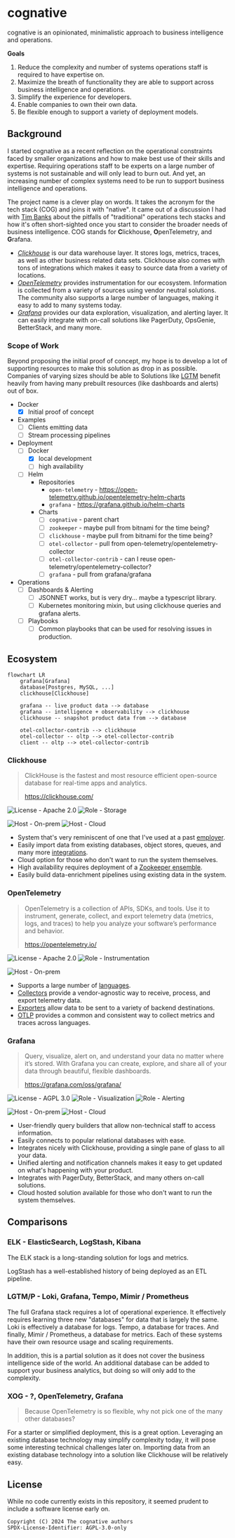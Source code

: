 # cognative

cognative is an opinionated, minimalistic approach to business intelligence and operations.

**Goals**

1. Reduce the complexity and number of systems operations staff is required to have expertise on.
2. Maximize the breath of functionality they are able to support across business intelligence and operations.
3. Simplify the experience for developers.
4. Enable companies to own their own data.
5. Be flexible enough to support a variety of deployment models.

## Background

I started cognative as a recent reflection on the operational constraints faced by smaller organizations and how to
make best use of their skills and expertise. Requiring operations staff to be experts on a large number of systems
is not sustainable and will only lead to burn out. And yet, an increasing number of complex systems need to be run to
support business intelligence and operations.

The project name is a clever play on words. It takes the acronym for the tech stack (COG) and joins it with "native".
It came out of a discussion I had with [Tim Banks](https://github.com/timbanks) about the pitfalls of "traditional"
operations tech stacks and how it's often short-sighted once you start to consider the broader needs of business
intelligence. COG stands for **C**lickhouse, **O**penTelemetry, and **G**rafana.

- [_Clickhouse_](#clickhouse) is our data warehouse layer. It stores logs, metrics, traces, as well as other business
  related data sets. Clickhouse also comes with tons of integrations which makes it easy to source data from a variety
  of locations.
- [_OpenTelemetry_](#opentelemetry) provides instrumentation for our ecosystem. Information is collected from a variety
  of sources using vendor neutral solutions. The community also supports a large number of languages, making it easy to
  add to many systems today.
- [_Grafana_](#grafana) provides our data exploration, visualization, and alerting layer. It can easily integrate with
  on-call solutions like PagerDuty, OpsGenie, BetterStack, and many more.

### Scope of Work

[LGTM]: #lgtmp---loki-grafana-tempo-mimir--prometheus

Beyond proposing the initial proof of concept, my hope is to develop a lot of supporting resources to make this solution
as drop in as possible. Companies of varying sizes should be able to Solutions like [LGTM][] benefit heavily from
having many prebuilt resources (like dashboards and alerts) out of box.

- Docker
  - [x] Initial proof of concept
- Examples
  - [ ] Clients emitting data
  - [ ] Stream processing pipelines
- Deployment
  - [ ] Docker
    - [x] local development
    - [ ] high availability
  - [ ] Helm
    - Repositories
      - `open-telemetry` - https://open-telemetry.github.io/opentelemetry-helm-charts
      - `grafana` - https://grafana.github.io/helm-charts
    - Charts
      - [ ] `cognative` - parent chart
      - [ ] `zookeeper` - maybe pull from bitnami for the time being?
      - [ ] `clickhouse` - maybe pull from bitnami for the time being?
      - [ ] `otel-collector` - pull from open-telemetry/opentelemetry-collector
      - [ ] `otel-collector-contrib` - can I reuse open-telemetry/opentelemetry-collector?
      - [ ] `grafana` - pull from grafana/grafana
- Operations
  - [ ] Dashboards & Alerting
    - [ ] JSONNET works, but is very dry... maybe a typescript library.
    - [ ] Kubernetes monitoring mixin, but using clickhouse queries and grafana alerts.
  - [ ] Playbooks
    - [ ] Common playbooks that can be used for resolving issues in production.

## Ecosystem

<!-- todo: this section really is just a collection of notes for now... I need to pull it together better -->

```mermaid
flowchart LR
    grafana[Grafana]
    database[Postgres, MySQL, ...]
    clickhouse[Clickhouse]

    grafana -- live product data --> database
    grafana -- intelligence + observability --> clickhouse
    clickhouse -- snapshot product data from --> database

    otel-collector-contrib --> clickhouse
    otel-collector -- oltp --> otel-collector-contrib
    client -- oltp --> otel-collector-contrib
```

<!-- COMMON BADGES -->

[License - Apache 2.0]: https://img.shields.io/badge/license-Apache_2.0-blueviolet?style=for-the-badge
[License - AGPL 3.0]: https://img.shields.io/badge/license-AGPL_3.0-blueviolet?style=for-the-badge
[Host - On-prem]: https://img.shields.io/badge/host-on_prem-yellow?style=for-the-badge
[Host - Cloud]: https://img.shields.io/badge/host-cloud-yellow?style=for-the-badge
[Role - Storage]: https://img.shields.io/badge/role-storage-blue?style=for-the-badge
[Role - Instrumentation]: https://img.shields.io/badge/role-instrumentation-blue?style=for-the-badge
[Role - Visualization]: https://img.shields.io/badge/role-visualization-blue?style=for-the-badge
[Role - Alerting]: https://img.shields.io/badge/role-alerting-blue?style=for-the-badge

### Clickhouse

> ClickHouse is the fastest and most resource efficient open-source database for real-time apps and analytics.
>
> https://clickhouse.com/

![License - Apache 2.0][]
![Role - Storage][]

![Host - On-prem][]
![Host - Cloud][]

- System that's very reminiscent of one that I've used at a past [employer](https://www.youtube.com/watch?v=LBDZFtqL-ck).
- Easily import data from existing databases, object stores, queues, and many more [integrations](https://clickhouse.com/docs/en/integrations).
- Cloud option for those who don't want to run the system themselves.
- High availability requires deployment of a [Zookeeper ensemble](https://zookeeper.apache.org/doc/r3.1.2/zookeeperAdmin.html).
- Easily build data-enrichment pipelines using existing data in the system.

### OpenTelemetry

> OpenTelemetry is a collection of APIs, SDKs, and tools. Use it to instrument, generate, collect, and export telemetry
> data (metrics, logs, and traces) to help you analyze your software’s performance and behavior.
>
> https://opentelemetry.io/

![License - Apache 2.0][]
![Role - Instrumentation][]

![Host - On-prem][]

- Supports a large number of [languages](https://opentelemetry.io/docs/languages/).
- [Collectors](https://opentelemetry.io/docs/collector/) provide a vendor-agnostic way to receive, process, and export
  telemetry data.
- [Exporters](https://opentelemetry.io/docs/collector/configuration/#exporters) allow data to be sent to a variety of
  backend destinations.
- [OTLP](https://opentelemetry.io/docs/specs/otlp/) provides a common and consistent way to collect metrics and traces
  across languages.

### Grafana

> Query, visualize, alert on, and understand your data no matter where it’s stored. With Grafana you can create,
> explore, and share all of your data through beautiful, flexible dashboards.
>
> https://grafana.com/oss/grafana/

![License - AGPL 3.0][]
![Role - Visualization][]
![Role - Alerting][]

![Host - On-prem][]
![Host - Cloud][]

- User-friendly query builders that allow non-technical staff to access information.
- Easily connects to popular relational databases with ease.
- Integrates nicely with Clickhouse, providing a single pane of glass to all your data.
- Unified alerting and notification channels makes it easy to get updated on what's happening with your product.
- Integrates with PagerDuty, BetterStack, and many others on-call solutions.
- Cloud hosted solution available for those who don't want to run the system themselves.

## Comparisons

<!-- todo: this section is mostly just a collection of notes and some rough ideas -->

### ELK - ElasticSearch, LogStash, Kibana

The ELK stack is a long-standing solution for logs and metrics.

LogStash has a well-established history of being deployed as an ETL pipeline.

<!-- todo: add more content here... -->

### LGTM/P - Loki, Grafana, Tempo, Mimir / Prometheus

The full Grafana stack requires a lot of operational experience. It effectively requires learning three new "databases"
for data that is largely the same. Loki is effectively a database for logs. Tempo, a database for traces. And finally,
Mimir / Prometheus, a database for metrics. Each of these systems have their own resource usage and scaling requirements.

In addition, this is a partial solution as it does not cover the business intelligence side of the world. An additional
database can be added to support your business analytics, but doing so will only add to the complexity.

<!-- todo: add more content here... -->

### XOG - ?, OpenTelemetry, Grafana

> Because OpenTelemetry is so flexible, why not pick one of the many other databases?

For a starter or simplified deployment, this is a great option. Leveraging an existing database technology may simplify
complexity today, it will pose some interesting technical challenges later on. Importing data from an existing database
technology into a solution like Clickhouse will be relatively easy.

<!-- todo: add more content here... -->

## License

While no code currently exists in this repository, it seemed prudent to include a software license early on.

```
Copyright (C) 2024 The cognative authors
SPDX-License-Identifier: AGPL-3.0-only
```

